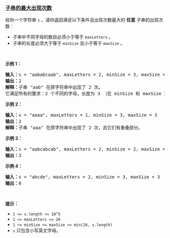 ### [子串的最大出现次数](https://leetcode-cn.com/problems/maximum-number-of-occurrences-of-a-substring)

<p>给你一个字符串&nbsp;<code>s</code> ，请你返回满足以下条件且出现次数最大的&nbsp;<strong>任意</strong>&nbsp;子串的出现次数：</p>

<ul>
	<li>子串中不同字母的数目必须小于等于 <code>maxLetters</code> 。</li>
	<li>子串的长度必须大于等于&nbsp;<code>minSize</code> 且小于等于&nbsp;<code>maxSize</code> 。</li>
</ul>

<p>&nbsp;</p>

<p><strong>示例 1：</strong></p>

<pre><strong>输入：</strong>s = &quot;aababcaab&quot;, maxLetters = 2, minSize = 3, maxSize = 4
<strong>输出：</strong>2
<strong>解释：</strong>子串 &quot;aab&quot; 在原字符串中出现了 2 次。
它满足所有的要求：2 个不同的字母，长度为 3 （在 minSize 和 maxSize 范围内）。
</pre>

<p><strong>示例 2：</strong></p>

<pre><strong>输入：</strong>s = &quot;aaaa&quot;, maxLetters = 1, minSize = 3, maxSize = 3
<strong>输出：</strong>2
<strong>解释：</strong>子串 &quot;aaa&quot; 在原字符串中出现了 2 次，且它们有重叠部分。
</pre>

<p><strong>示例 3：</strong></p>

<pre><strong>输入：</strong>s = &quot;aabcabcab&quot;, maxLetters = 2, minSize = 2, maxSize = 3
<strong>输出：</strong>3
</pre>

<p><strong>示例 4：</strong></p>

<pre><strong>输入：</strong>s = &quot;abcde&quot;, maxLetters = 2, minSize = 3, maxSize = 3
<strong>输出：</strong>0
</pre>

<p>&nbsp;</p>

<p><strong>提示：</strong></p>

<ul>
	<li><code>1 &lt;= s.length &lt;= 10^5</code></li>
	<li><code>1 &lt;= maxLetters &lt;= 26</code></li>
	<li><code>1 &lt;= minSize &lt;= maxSize &lt;= min(26, s.length)</code></li>
	<li><code>s</code>&nbsp;只包含小写英文字母。</li>
</ul>
